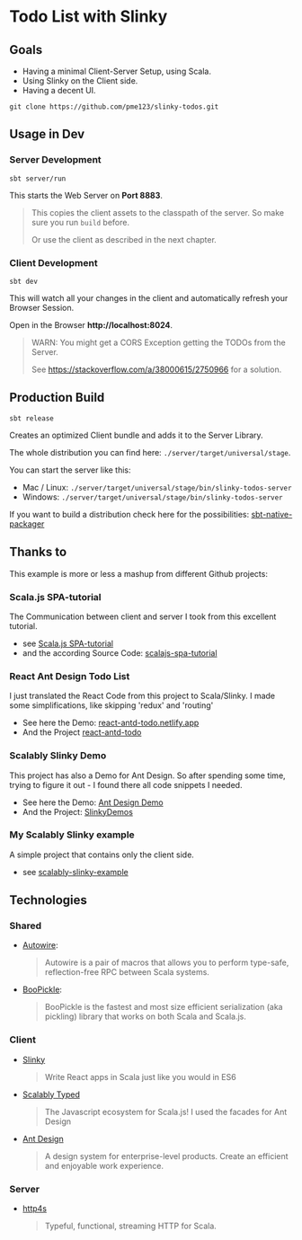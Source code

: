 # Todo List with Slinky
## Goals
* Having a minimal Client-Server Setup, using Scala.
* Using Slinky on the Client side.
* Having a decent UI.

`git clone https://github.com/pme123/slinky-todos.git`

## Usage in Dev
### Server Development
`sbt server/run`

This starts the Web Server on **Port 8883**.

>This copies the client assets to the classpath of the server.
> So make sure you run `build` before.
> 
> Or use the client as described in the next chapter.

### Client Development
`sbt dev`

This will watch all your changes in the client and automatically refresh your Browser Session.

Open in the Browser **http://localhost:8024**.

> WARN: You might get a CORS Exception getting the TODOs from the Server.
>
> See https://stackoverflow.com/a/38000615/2750966 for a solution.

## Production Build
`sbt release`

Creates an optimized Client bundle and adds it to the Server Library.

The whole distribution you can find here: `./server/target/universal/stage`.

You can start the server like this:

* Mac / Linux: `./server/target/universal/stage/bin/slinky-todos-server`
* Windows: `./server/target/universal/stage/bin/slinky-todos-server`

If you want to build a distribution check here for the possibilities: 
[sbt-native-packager](https://www.scala-sbt.org/sbt-native-packager/gettingstarted.html#)

## Thanks to
This example is more or less a mashup from different Github projects:

### Scala.js SPA-tutorial
The Communication between client and server I took from this excellent tutorial.
* see [Scala.js SPA-tutorial](https://ochrons.github.io/scalajs-spa-tutorial/en/)
* and the according Source Code: [scalajs-spa-tutorial](https://github.com/ochrons/scalajs-spa-tutorial)
### React Ant Design Todo List
I just translated the React Code from this project to Scala/Slinky. 
I made some simplifications, like skipping 'redux' and 'routing'
* See here the Demo: [react-antd-todo.netlify.app](https://react-antd-todo.netlify.app/#/)
* And the Project [react-antd-todo](https://github.com/leonardopliski/react-antd-todo)
### Scalably Slinky Demo
This project has also a Demo for Ant Design. 
So after spending some time, trying to figure it out - I found there all code snippets I needed.
* See here the Demo: [Ant Design Demo](https://scalablytyped.github.io/SlinkyDemos/antd/)
* And the Project: [SlinkyDemos](https://github.com/ScalablyTyped/SlinkyDemos)
### My Scalably Slinky example
A simple project that contains only the client side.
* see [scalably-slinky-example](https://github.com/pme123/scalably-slinky-example)

## Technologies

### Shared
* [Autowire](https://github.com/lihaoyi/autowire):
  > Autowire is a pair of macros that allows you to perform type-safe, reflection-free RPC between Scala systems.
* [BooPickle](https://boopickle.suzaku.io):
  > BooPickle is the fastest and most size efficient serialization (aka pickling) library that works on both Scala and Scala.js.

### Client
* [Slinky](https://slinky.dev)
  > Write React apps in Scala just like you would in ES6
* [Scalably Typed](https://scalablytyped.org)
  > The Javascript ecosystem for Scala.js!
  I used the facades for Ant Design
* [Ant Design](https://ant.design)
  >A design system for enterprise-level products. Create an efficient and enjoyable work experience.

### Server
* [http4s](https://http4s.org)
  > Typeful, functional, streaming HTTP for Scala.
